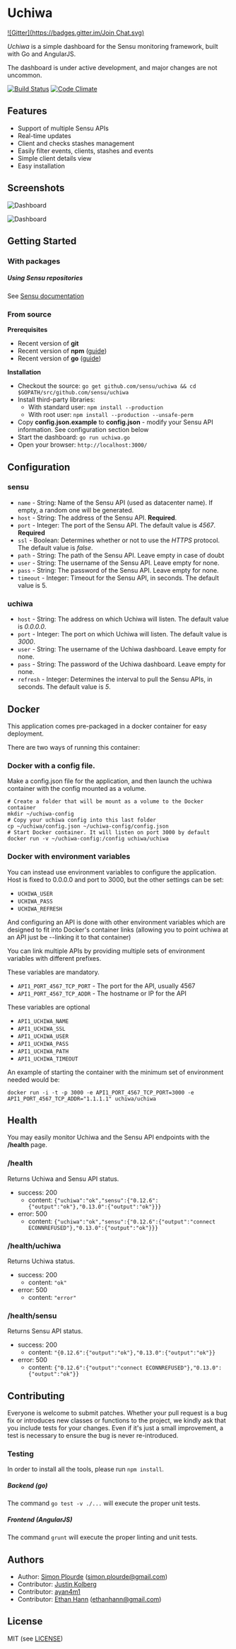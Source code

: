 # Uchiwa
[![Gitter](https://badges.gitter.im/Join Chat.svg)](https://gitter.im/damacus/uchiwa?utm_source=badge&utm_medium=badge&utm_campaign=pr-badge&utm_content=badge)

*Uchiwa* is a simple dashboard for the Sensu monitoring framework, built with Go and AngularJS.

The dashboard is under active development, and major changes are not uncommon.

[![Build Status](https://travis-ci.org/sensu/uchiwa.svg?branch=master)](https://travis-ci.org/sensu/uchiwa)
[![Code   Climate](https://codeclimate.com/github/sensu/uchiwa/badges/gpa.svg)](https://codeclimate.com/github/sensu/uchiwa)

## Features

* Support of multiple Sensu APIs
* Real-time updates
* Client and checks stashes management
* Easily filter events, clients, stashes and events
* Simple client details view
* Easy installation

## Screenshots

![Dashboard](http://palourde.github.io/images/uchiwa-dashboard.png)

![Dashboard](http://palourde.github.io/images/uchiwa-client.png)

## Getting Started

### With packages

##### Using Sensu repositories
See [Sensu documentation](http://sensuapp.org/docs/0.13/dashboards_uchiwa)

### From source

**Prerequisites**
* Recent version of **git**
* Recent version of **npm** ([guide](https://github.com/joyent/node/wiki/installing-node.js-via-package-manager))
* Recent version of **go** ([guide](https://golang.org/doc/install))

**Installation**
* Checkout the source: `go get github.com/sensu/uchiwa && cd $GOPATH/src/github.com/sensu/uchiwa`
* Install third-party libraries:
  * With standard user: `npm install --production`
  * With root user: `npm install --production --unsafe-perm`
* Copy **config.json.example** to **config.json** - modify your Sensu API information. See configuration section below
* Start the dashboard: `go run uchiwa.go`
* Open your browser: `http://localhost:3000/`


## Configuration
### sensu
- `name` - String: Name of the Sensu API (used as datacenter name). If empty, a random one will be generated.
- `host` - String: The address of the Sensu API. **Required**.
- `port` - Integer: The port of the Sensu API. The default value is *4567*. **Required**
- `ssl` - Boolean: Determines whether or not to use the *HTTPS* protocol. The default value is *false*.
- `path` - String: The path of the Sensu API. Leave empty in case of doubt
- `user` - String: The username of the Sensu API. Leave empty for none.
- `pass` - String: The password of the Sensu API. Leave empty for none.
- `timeout` - Integer: Timeout for the Sensu API, in seconds. The default value is 5.

### uchiwa
- `host` - String: The address on which Uchiwa will listen. The default value is *0.0.0.0*.
- `port` - Integer: The port on which Uchiwa will listen. The default value is *3000*.
- `user` - String: The username of the Uchiwa dashboard. Leave empty for none.
- `pass` - String: The password of the Uchiwa dashboard. Leave empty for none.
- `refresh` - Integer: Determines the interval to pull the Sensu APIs, in seconds. The default value is *5*.

## Docker

This application comes pre-packaged in a docker container for easy deployment.

There are two ways of running this container:

### Docker with a config file.

Make a config.json file for the application, and then launch the uchiwa container with the config mounted as a volume.

    # Create a folder that will be mount as a volume to the Docker container
    mkdir ~/uchiwa-config
    # Copy your uchiwa config into this last folder
    cp ~/uchiwa/config.json ~/uchiwa-config/config.json
    # Start Docker container. It will listen on port 3000 by default
    docker run -v ~/uchiwa-config:/config uchiwa/uchiwa

### Docker with environment variables

You can instead use environment variables to configure the application. Host is fixed to 0.0.0.0 and port to 3000,
but the other settings can be set:

- `UCHIWA_USER`
- `UCHIWA_PASS`
- `UCHIWA_REFRESH`

And configuring an API is done with other environment variables which are designed to fit into Docker's
container links (allowing you to point uchiwa at an API just be --linking it to that container)

You can link multiple APIs by providing multiple sets of environment variables with different prefixes.

These variables are mandatory.

- `API1_PORT_4567_TCP_PORT` - The port for the API, usually 4567
- `API1_PORT_4567_TCP_ADDR` - The hostname or IP for the API

These variables are optional

- `API1_UCHIWA_NAME`
- `API1_UCHIWA_SSL`
- `API1_UCHIWA_USER`
- `API1_UCHIWA_PASS`
- `API1_UCHIWA_PATH`
- `API1_UCHIWA_TIMEOUT`

An example of starting the container with the minimum set of environment needed would be:

`docker run -i -t -p 3000 -e API1_PORT_4567_TCP_PORT=3000 -e API1_PORT_4567_TCP_ADDR="1.1.1.1" uchiwa/uchiwa`

## Health
You may easily monitor Uchiwa and the Sensu API endpoints with the **/health** page.

### /health
Returns Uchiwa and Sensu API status.
* success: 200
  * content: `{"uchiwa":"ok","sensu":{"0.12.6":{"output":"ok"},"0.13.0":{"output":"ok"}}}`
* error: 500
  * content: `{"uchiwa":"ok","sensu":{"0.12.6":{"output":"connect ECONNREFUSED"},"0.13.0":{"output":"ok"}}}`

### /health/uchiwa
Returns Uchiwa status.
* success: 200
  * content: `"ok"`
* error: 500
  * content: `"error"`

### /health/sensu
Returns Sensu API status.
* success: 200
  * content: `"{0.12.6":{"output":"ok"},"0.13.0":{"output":"ok"}}`
* error: 500
  * content: `{"0.12.6":{"output":"connect ECONNREFUSED"},"0.13.0":{"output":"ok"}}`

## Contributing
Everyone is welcome to submit patches. Whether your pull request is a bug fix or introduces new classes or functions to the project, we kindly ask that you include tests for your changes. Even if it's just a small improvement, a test is necessary to ensure the bug is never re-introduced.

### Testing
In order to install all the tools, please run `npm install`.

##### Backend (go)
The command `go test -v ./...` will execute the proper unit tests.

##### Frontend (AngularJS)
The command `grunt` will execute the proper linting and unit tests.

## Authors
* Author: [Simon Plourde][author] (<simon.plourde@gmail.com>)
* Contributor: [Justin Kolberg][amdprophet]
* Contributor: [ayan4m1][ayan4m1]
* Contributor: [Ethan Hann][ethanhann] (<ethanhann@gmail.com>)


## License
MIT (see [LICENSE][license])

[author]:                 https://github.com/palourde
[license]:                https://github.com/palourde/uchiwa/blob/master/LICENSE
[ethanhann]:              http://www.ethanhann.com/
[ayan4m1]:                https://github.com/ayan4m1
[amdprophet]:             https://github.com/amdprophet
